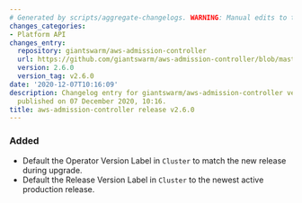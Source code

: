 ```yaml
---
# Generated by scripts/aggregate-changelogs. WARNING: Manual edits to this files will be overwritten.
changes_categories:
- Platform API
changes_entry:
  repository: giantswarm/aws-admission-controller
  url: https://github.com/giantswarm/aws-admission-controller/blob/master/CHANGELOG.md#260---2020-12-07
  version: 2.6.0
  version_tag: v2.6.0
date: '2020-12-07T10:16:09'
description: Changelog entry for giantswarm/aws-admission-controller version 2.6.0,
  published on 07 December 2020, 10:16.
title: aws-admission-controller release v2.6.0
---
```


### Added
- Default the Operator Version Label in `Cluster` to match the new release during upgrade.
- Default the Release Version Label in `Cluster` to the newest active production release.
